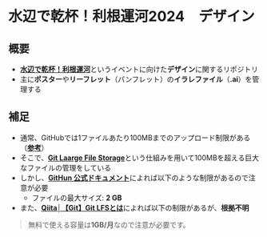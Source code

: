 # 水辺で乾杯！利根運河2024　デザイン
## 概要
- [**水辺で乾杯！利根運河**](<https://lp.224.works/mizbering/>)というイベントに向けた**デザイン**に関するリポジトリ
- 主に**ポスター**や**リーフレット**（パンフレット）の**イラレファイル**（**.ai**）を管理する
## 補足
- 通常、GitHubでは1ファイルあたり100MBまでのアップロード制限がある（[**参考**](<https://docs.github.com/ja/repositories/working-with-files/managing-large-files/about-large-files-on-github>)）
- そこで、[**Git Laarge File Storage**](<https://git-lfs.com/>)という仕組みを用いて100MBを超える巨大なファイルの管理をしている
- しかし、[**GitHun 公式ドキュメント**](<https://docs.github.com/ja/repositories/working-with-files/managing-large-files/about-git-large-file-storage>)によれば以下のような制限があるので注意が必要
  - ファイルの最大サイズ: 	**2 GB**
- また、[**Qiita│【Git】Git LFSとは**](<https://qiita.com/dk-math/items/0828de3f3b214229baf7>)によれば以下の制限があるが、**根拠不明**
> 無料で使える容量は**1GB/月**なので注意が必要です。
